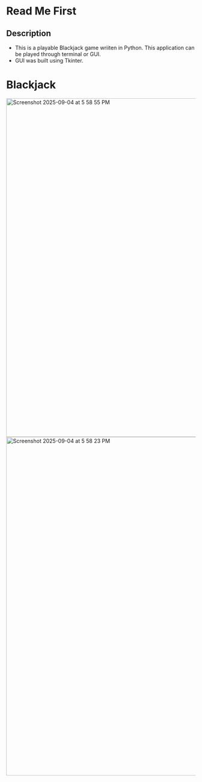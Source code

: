 # Read Me First
## Description
* This is a playable Blackjack game wriiten in Python. This application can be played through terminal or GUI.
* GUI was built using Tkinter.

# Blackjack
  <img width="900" alt="Screenshot 2025-09-04 at 5 58 55 PM" src="https://github.com/user-attachments/assets/5f99237f-c74c-4101-a0c1-63d45ed75b62" />
  <img width="900" alt="Screenshot 2025-09-04 at 5 58 23 PM" src="https://github.com/user-attachments/assets/89b56701-935e-4b5c-8c8a-f2f079dfd62e" />
